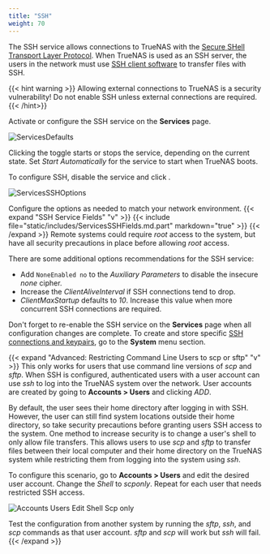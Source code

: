 ```yaml
---
title: "SSH"
weight: 70
---
```


The SSH service allows connections to TrueNAS with the [Secure SHell Transport Layer Protocol](https://tools.ietf.org/html/rfc4253).
When TrueNAS is used as an SSH server, the users in the network must use [SSH client software](https://www.bing.com/search?q=SSH%20client%20software) to transfer files with SSH.

{{< hint warning >}}
Allowing external connections to TrueNAS is a security vulnerability!
Do not enable SSH unless external connections are required.
{{< /hint>}}

Activate or configure the SSH service on the **Services** page.

![ServicesDefaults](/images/CORE/12.0/ServicesDefaults.png "System Services")

Clicking the toggle starts or stops the service, depending on the current state.
Set *Start Automatically* for the service to start when TrueNAS boots.

To configure SSH, disable the service and click <i class="fa fa-pencil" aria-hidden="true" title="Configure"></i>.

![ServicesSSHOptions](/images/CORE/12.0/ServicesSSHOptions.png "SSH Options")

Configure the options as needed to match your network environment.
{{< expand "SSH Service Fields" "v" >}}
{{< include file="static/includes/ServicesSSHFields.md.part" markdown="true" >}}
{{< /expand >}}
Remote systems could require *root* access to the system, but have all security precautions in place before allowing *root* access.

There are some additional options recommendations for the SSH service:

* Add `NoneEnabled no` to the *Auxiliary Parameters* to disable the insecure *none* cipher.
* Increase the *ClientAliveInterval* if SSH connections tend to drop.
* *ClientMaxStartup* defaults to *10*.
  Increase this value when more concurrent SSH connections are required.

Don't forget to re-enable the SSH service on the **Services** page when all configuration changes are complete.
To create and store specific [SSH connections and keypairs](/CORE/System/SSH/), go to the **System** menu section.

{{< expand "Advanced: Restricting Command Line Users to scp or sftp" "v" >}}
This only works for users that use command line versions of *scp* and *sftp*.
When SSH is configured, authenticated users with a user account can use *ssh* to log into the TrueNAS system over the network.
User accounts are created by going to **Accounts > Users** and clicking *ADD*.

By default, the user sees their home directory after logging in with SSH.
However, the user can still find system locations outside their home directory, so take security precautions before granting users SSH access to the system.
One method to increase security is to change a user's shell to only allow file transfers.
This allows users to use *scp* and *sftp* to transfer files between their local computer and their home directory on the TrueNAS system while restricting them from logging into the system using *ssh*.

To configure this scenario, go to **Accounts > Users** and edit the desired user account.
Change the *Shell* to *scponly*.
Repeat for each user that needs restricted SSH access.

![Accounts Users Edit Shell Scp only](/images/CORE/12.0/AccountsUsersEditShellScponly.png "Accounts Users Edit Shell Scp only")

Test the configuration from another system by running the *sftp*, *ssh*, and *scp* commands as that user account.
*sftp* and *scp* will work but *ssh* will fail.
{{< /expand >}}
